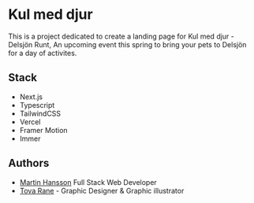 # Kul med djur

This is a project dedicated to create a landing page for Kul med djur - Delsjön Runt, An upcoming event this spring to bring your pets to Delsjön for a day of activites.

## Stack

- Next.js
- Typescript
- TailwindCSS
- Vercel
- Framer Motion
- Immer

## Authors

- [Martin Hansson](https://next-portfolio-sooty-five.vercel.app) Full Stack Web Developer
- [Tova Rane](https://tovarane.com) - Graphic Designer & Graphic illustrator

